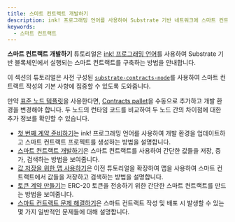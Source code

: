 ```yaml
---
title: 스마트 컨트랙트 개발하기
description: ink! 프로그래밍 언어를 사용하여 Substrate 기반 네트워크에 스마트 컨트랙트를 생성하고 배포하는 방법을 안내합니다.
keywords:
  - 스마트 컨트랙트
---
```


**스마트 컨트랙트 개발하기** 튜토리얼은 [ink! 프로그래밍 언어](https://use.ink)를 사용하여 Substrate 기반 블록체인에서 실행되는 스마트 컨트랙트를 구축하는 방법을 안내합니다.

이 섹션의 튜토리얼은 사전 구성된 [`substrate-contracts-node`](https://github.com/paritytech/substrate-contracts-node)를 사용하여 스마트 컨트랙트 작성의 기본 사항에 집중할 수 있도록 도와줍니다.

만약 [표준 노드 템플릿](https://github.com/substrate-developer-hub/substrate-node-template)을 사용한다면, [Contracts pallet](https://github.com/paritytech/polkadot-sdk/tree/master/substrate/frame/contracts)을 수동으로 추가하고 개발 환경을 변경해야 합니다.
두 노드의 런타임 코드를 비교하여 두 노드 간의 차이점에 대한 추가 정보를 확인할 수 있습니다.

- [첫 번째 계약 준비하기](./prepare-your-first-contract.md)는 ink! 프로그래밍 언어를 사용하여 개발 환경을 업데이트하고 스마트 컨트랙트 프로젝트를 생성하는 방법을 설명합니다.
- [스마트 컨트랙트 개발하기](./develop-a-smart-contract.md)은 스마트 컨트랙트를 사용하여 간단한 값들을 저장, 증가, 검색하는 방법을 보여줍니다.
- [값 저장을 위한 맵 사용하기](./use-maps-for-storing-values.md)은 이전 튜토리얼을 확장하여 맵을 사용하여 스마트 컨트랙트에서 값들을 저장하고 검색하는 방법을 설명합니다.
- [토큰 계약 만들기](./build-a-token-contract.md)는 ERC-20 토큰을 전송하기 위한 간단한 스마트 컨트랙트를 만드는 방법을 보여줍니다.
- [스마트 컨트랙트 문제 해결하기](./troubleshoot-smart-contracts.md)은 스마트 컨트랙트 작성 및 배포 시 발생할 수 있는 몇 가지 일반적인 문제들에 대해 설명합니다.